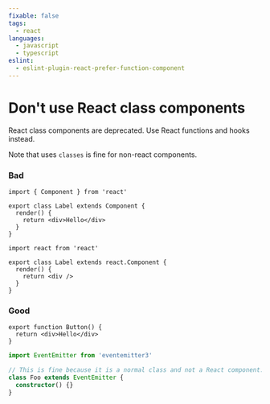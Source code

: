 ```yaml
---
fixable: false
tags:
  - react
languages:
  - javascript
  - typescript
eslint:
  - eslint-plugin-react-prefer-function-component
---
```


# Don't use React class components

React class components are deprecated. Use React functions and hooks instead.

Note that uses `classes` is fine for non-react components.

### Bad

```tsx
import { Component } from 'react'

export class Label extends Component {
  render() {
    return <div>Hello</div>
  }
}
```

```tsx
import react from 'react'

export class Label extends react.Component {
  render() {
    return <div />
  }
}
```

### Good

```tsx
export function Button() {
  return <div>Hello</div>
}
```

```ts
import EventEmitter from 'eventemitter3'

// This is fine because it is a normal class and not a React component.
class Foo extends EventEmitter {
  constructor() {}
}
```
